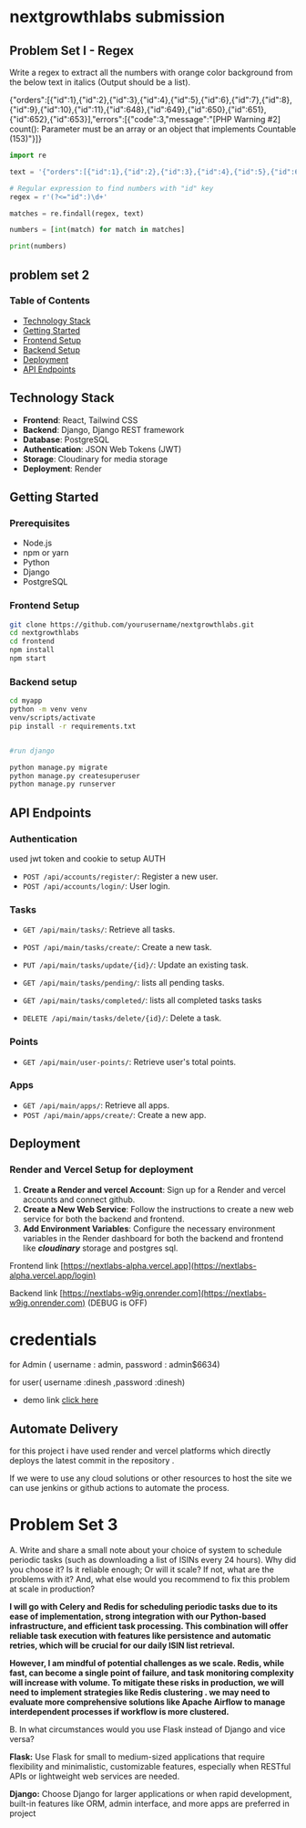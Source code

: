 # nextgrowthlabs submission

## Problem Set I - Regex

Write a regex to extract all the numbers with orange color background from the below text in italics (Output should be a list).

{"orders":[{"id":1},{"id":2},{"id":3},{"id":4},{"id":5},{"id":6},{"id":7},{"id":8},{"id":9},{"id":10},{"id":11},{"id":648},{"id":649},{"id":650},{"id":651},{"id":652},{"id":653}],"errors":[{"code":3,"message":"[PHP Warning #2] count(): Parameter must be an array or an object that implements Countable (153)"}]}

```python
import re

text = '{"orders":[{"id":1},{"id":2},{"id":3},{"id":4},{"id":5},{"id":6},{"id":7},{"id":8},{"id":9},{"id":10},{"id":11},{"id":648},{"id":649},{"id":650},{"id":651},{"id":652},{"id":653}],"errors":[{"code":3,"message":"[PHP Warning #2] count(): Parameter must be an array or an object that implements Countable (153)"}]}'

# Regular expression to find numbers with "id" key
regex = r'(?<="id":)\d+'

matches = re.findall(regex, text)

numbers = [int(match) for match in matches]

print(numbers)

```

## problem set 2

### Table of Contents

- [Technology Stack](#technology-stack)
- [Getting Started](#getting-started)
- [Frontend Setup](#frontend-setup)
- [Backend Setup](#backend-setup)
- [Deployment](#deployment)
- [API Endpoints](#api-endpoints)

## Technology Stack

- **Frontend**: React, Tailwind CSS
- **Backend**: Django, Django REST framework
- **Database**: PostgreSQL
- **Authentication**: JSON Web Tokens (JWT)
- **Storage**: Cloudinary for media storage
- **Deployment**: Render

## Getting Started

### Prerequisites

- Node.js
- npm or yarn
- Python
- Django
- PostgreSQL

### Frontend Setup

```bash
git clone https://github.com/yourusername/nextgrowthlabs.git
cd nextgrowthlabs
cd frontend
npm install
npm start
```

### Backend setup

```bash
cd myapp
python -m venv venv
venv/scripts/activate
pip install -r requirements.txt


#run django

python manage.py migrate
python manage.py createsuperuser
python manage.py runserver
```

## API Endpoints

### Authentication

used jwt token and cookie to setup AUTH

- `POST /api/accounts/register/`: Register a new user.
- `POST /api/accounts/login/`: User login.

### Tasks

- `GET /api/main/tasks/`: Retrieve all tasks.
- `POST /api/main/tasks/create/`: Create a new task.
- `PUT /api/main/tasks/update/{id}/`: Update an existing task.
- `GET /api/main/tasks/pending/`: lists all pending tasks.
- `GET /api/main/tasks/completed/`: lists all completed tasks tasks

- `DELETE /api/main/tasks/delete/{id}/`: Delete a task.

### Points

- `GET /api/main/user-points/`: Retrieve user's total points.

### Apps

- `GET /api/main/apps/`: Retrieve all apps.
- `POST /api/main/apps/create/`: Create a new app.

## Deployment

### Render and Vercel Setup for deployment

1. **Create a Render and vercel Account**: Sign up for a Render and vercel accounts and connect github.
2. **Create a New Web Service**: Follow the instructions to create a new web service for both the backend and frontend.
3. **Add Environment Variables**: Configure the necessary environment variables in the Render dashboard for both the backend and frontend like **_cloudinary_** storage and postgres sql.

Frontend link [https://nextlabs-alpha.vercel.app](https://nextlabs-alpha.vercel.app/login)

Backend link [https://nextlabs-w9ig.onrender.com](https://nextlabs-w9ig.onrender.com) (DEBUG is OFF)

# credentials

for Admin
( username : admin, password : admin$6634)

for user( username :dinesh ,password :dinesh)

- demo link [click here ](https://www.loom.com/share/dc0809650d1d43d89078e18e658800f5?sid=eaa64708-3056-4964-8fb3-3af3703da17b)

## Automate Delivery

for this project i have used render and vercel platforms which directly deploys the latest commit in the repository .

If we were to use any cloud solutions or other resources to host the site we can use jenkins or github actions to automate the process.

# Problem Set 3

A. Write and share a small note about your choice of system to schedule periodic tasks (such as downloading a list of ISINs every 24 hours). Why did you choose it? Is it reliable enough; Or will it scale? If not, what are the problems with it? And, what else would you recommend to fix this problem at scale in production?

**I will go with Celery and Redis for scheduling periodic tasks due to its ease of implementation, strong integration with our Python-based infrastructure, and efficient task processing. This combination will offer reliable task execution with features like persistence and automatic retries, which will be crucial for our daily ISIN list retrieval.**

**However, I am mindful of potential challenges as we scale. Redis, while fast, can become a single point of failure, and task monitoring complexity will increase with volume. To mitigate these risks in production, we will need to implement strategies like Redis clustering . we may need to evaluate more comprehensive solutions like Apache Airflow to manage interdependent processes if workflow is more clustered.**

B. In what circumstances would you use Flask instead of Django and vice versa?

**Flask:** Use Flask for small to medium-sized applications that require flexibility and minimalistic, customizable features, especially when RESTful APIs or lightweight web services are needed.

**Django:** Choose Django for larger applications or when rapid development, built-in features like ORM, admin interface, and more apps are preferred in project
